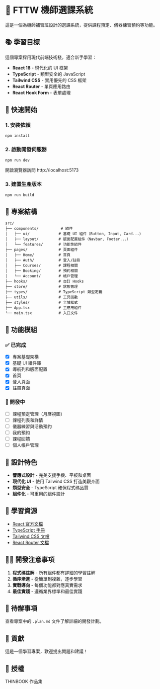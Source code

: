 # 🛫 FTTW 機師選課系統

這是一個為機師補習班設計的選課系統，提供課程預定、儀器練習預約等功能。

## 📚 學習目標

這個專案採用現代前端技術棧，適合新手學習：
- **React 18** - 現代化的 UI 框架
- **TypeScript** - 類型安全的 JavaScript
- **Tailwind CSS** - 實用優先的 CSS 框架
- **React Router** - 單頁應用路由
- **React Hook Form** - 表單處理

## 🚀 快速開始

### 1. 安裝依賴

```bash
npm install
```

### 2. 啟動開發伺服器

```bash
npm run dev
```

開啟瀏覽器訪問 http://localhost:5173

### 3. 建置生產版本

```bash
npm run build
```

## 📁 專案結構

```
src/
├── components/          # 組件
│   ├── ui/             # 基礎 UI 組件（Button, Input, Card...）
│   ├── layout/         # 版面配置組件（Navbar, Footer...）
│   └── features/       # 功能性組件
├── pages/              # 頁面組件
│   ├── Home/           # 首頁
│   ├── Auth/           # 登入/註冊
│   ├── Courses/        # 課程相關
│   ├── Booking/        # 預約相關
│   └── Account/        # 帳戶管理
├── hooks/              # 自訂 Hooks
├── store/              # 狀態管理
├── types/              # TypeScript 類型定義
├── utils/              # 工具函數
├── styles/             # 全域樣式
├── App.tsx             # 主應用組件
└── main.tsx            # 入口文件
```

## 🎯 功能模組

### ✅ 已完成
- [x] 專案基礎架構
- [x] 基礎 UI 組件庫
- [x] 導航列和版面配置
- [x] 首頁
- [x] 登入頁面
- [x] 註冊頁面

### 🚧 開發中
- [ ] 課程預定管理（月曆視圖）
- [ ] 課程列表和詳情
- [ ] 儀器練習與活動預約
- [ ] 我的預約
- [ ] 課程回饋
- [ ] 個人帳戶管理

## 🎨 設計特色

- **響應式設計** - 完美支援手機、平板和桌面
- **現代化 UI** - 使用 Tailwind CSS 打造美觀介面
- **類型安全** - TypeScript 確保程式碼品質
- **組件化** - 可重用的組件設計

## 📖 學習資源

- [React 官方文檔](https://react.dev/)
- [TypeScript 手冊](https://www.typescriptlang.org/docs/)
- [Tailwind CSS 文檔](https://tailwindcss.com/docs)
- [React Router 文檔](https://reactrouter.com/)

## 👨‍💻 開發注意事項

1. **程式碼註解** - 所有組件都有詳細的學習註解
2. **循序漸進** - 從簡單到複雜，逐步學習
3. **實戰導向** - 每個功能都對應真實需求
4. **最佳實踐** - 遵循業界標準和最佳實踐

## 📝 待辦事項

查看專案中的 `.plan.md` 文件了解詳細的開發計劃。

## 🤝 貢獻

這是一個學習專案，歡迎提出問題和建議！

## 📄 授權

THINBOOK 作品集
